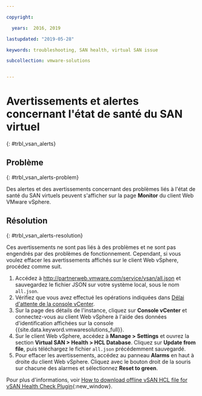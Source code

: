 ```yaml
---

copyright:

  years:  2016, 2019

lastupdated: "2019-05-28"

keywords: troubleshooting, SAN health, virtual SAN issue

subcollection: vmware-solutions


---
```


# Avertissements et alertes concernant l'état de santé du SAN virtuel
{: #trbl_vsan_alerts}

## Problème
{: #trbl_vsan_alerts-problem}

Des alertes et des avertissements concernant des problèmes liés à l'état de santé du SAN virtuels peuvent s'afficher sur la page **Monitor** du client Web VMware vSphere.

## Résolution
{: #trbl_vsan_alerts-resolution}

Ces avertissements ne sont pas liés à des problèmes et ne sont pas engendrés par des problèmes de fonctionnement. Cependant, si vous voulez effacer les avertissements affichés sur le client Web vSphere,
procédez comme suit.

1. Accédez à http://partnerweb.vmware.com/service/vsan/all.json et sauvegardez le fichier JSON sur votre système local, sous le nom `all.json`.
2. Vérifiez que vous avez effectué les opérations indiquées dans [Délai d'attente de la console vCenter](/docs/services/vmwaresolutions/vmonic?topic=vmware-solutions-trbl_timeout_vc_console).
3. Sur la page des détails de l'instance, cliquez sur **Console vCenter** et connectez-vous au client Web vSphere à l'aide des données d'identification affichées sur la console {{site.data.keyword.vmwaresolutions_full}}.
4. Sur le client Web vSphere, accédez à **Manage > Settings** et ouvrez la section **Virtual SAN > Health > HCL Database**. Cliquez sur **Update from file**, puis téléchargez le fichier `all.json` précédemment sauvegardé.
5. Pour effacer les avertissements, accédez au panneau **Alarms** en haut à droite du client Web vSphere. Cliquez avec le bouton droit de la souris sur chacune des alarmes et sélectionnez **Reset to green**.

Pour plus d'informations, voir [How to download offline vSAN HCL file for vSAN Health Check Plugin](https://www.virtuallyghetto.com/2015/05/how-to-download-offline-vsan-hcl-file-for-vsan-health-check-plugin.html){:new_window}.
